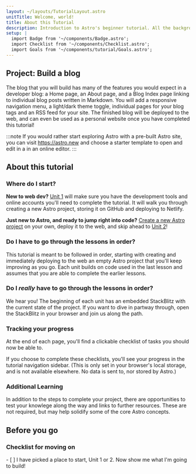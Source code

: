 ```yaml
---
layout: ~/layouts/TutorialLayout.astro
unitTitle: Welcome, world!
title: About this Tutorial
description: Introduction to Astro's beginner tutorial. All the background knowledge you need to get started!
setup: |
  import Badge from '~/components/Badge.astro';
  import Checklist from '~/components/Checklist.astro';
  import Goals from '~/components/tutorial/Goals.astro';
---
```

## Project: Build a blog

The blog that you will build has many of the features you would expect in a developer blog: a Home page, an About page, and a Blog Index page linking to individual blog posts written in Markdown. You will add a responsive navigation menu, a light/dark theme toggle, individual pages for your blog tags and an RSS feed for your site. The finished blog will be deployed to the web, and can even be used as a personal website once you have completed this tutorial!


:::note
If you would rather start exploring Astro with a pre-built Astro site, you can visit https://astro.new and choose a starter template to open and edit in a in an online editor.
::: 

## About this tutorial

### Where do I start?

**New to web dev?** [Unit 1](/en/tutorial/1-setup/) will make sure you have the development tools and online accounts you'll need to complete the tutorial. It will walk you through creating a new Astro project, storing it on GitHub and deploying to Netlify.

**Just new to Astro, and ready to jump right into code?** [Create a new Astro project](/en/install/auto) on your own, deploy it to the web, and skip ahead to [Unit 2](/en/tutorial/2-astro-pages/)!

### Do I have to go through the lessons in order?

This tutorial is meant to be followed in order, starting with creating and immediately deploying to the web an empty Astro project that you'll keep improving as you go. Each unit builds on code used in the last lesson and assumes that you are able to complete the earlier lessons.

### Do I _really_ have to go through the lessons in order?

We hear you! The beginning of each unit has an embedded StackBlitz with the current state of the project. If you want to dive in partway through, open the StackBlitz in your browser and join us along the path.

### Tracking your progress

At the end of each page, you'll find a clickable checklist of tasks you should now be able to.

If you choose to complete these checklists, you'll see your progress in the tutorial navigation sidebar. (This is only set in your browser's local storage, and is not available elsewhere. No data is sent to, nor stored by Astro.) 

### Additional Learning

In addition to the steps to complete your project, there are opportunities to test your knowlege along the way and links to further resources. These are not required, but may help solidify some of the core Astro concepts.

## Before you go

### Checklist for moving on

<Checklist key="introduction">
- [ ] I have picked a place to start, Unit 1 or 2. Now show me what I'm going to build!
</Checklist>
